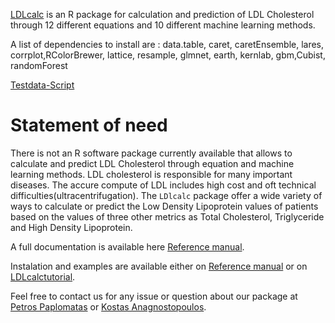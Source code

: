 [LDLcalc](https://cran.r-project.org/web/packages/LDLcalc/index.html) is an R package for calculation and prediction of LDL Cholesterol through 12 different equations and 10 different machine learning methods.

A list of dependencies to install are : data.table, caret, caretEnsemble, lares, corrplot,RColorBrewer, lattice, resample, glmnet, earth, kernlab, gbm,Cubist, randomForest

[Testdata-Script](https://github.com/PaplomatasP/LDLcalculation/tree/main/LDLcalc/tests)

# Statement of need

There is not an R software package currently available that allows to calculate and predict LDL Cholesterol through equation and machine learning methods.
LDL cholesterol is responsible for many important diseases. The accure compute of LDL includes high cost and oft technical difficulties(ultracentrifugation).
The ``LDlcalc`` package offer a wide variety of ways to calculate or predict the Low Density Lipoprotein values of patients based on the values of three other metrics as Total Cholesterol, Triglyceride and High Density Lipoprotein.


A full documentation is available here [Reference manual](https://cran.r-project.org/web/packages/LDLcalc/LDLcalc.pdf).

Instalation and examples are available either on [Reference manual](https://cran.r-project.org/web/packages/LDLcalc/LDLcalc.pdf) or on [LDLcalctutorial](https://sciencesandresearch.com/wp-content/uploads/2021/10/LDLcalcTutorial-1.pdf).

Feel free to contact us for any issue or question about our package at [Petros Paplomatas](p.paplomatas@hotmail.com) or [Kostas Anagnostopoulos](kanagno@gmail.com).
